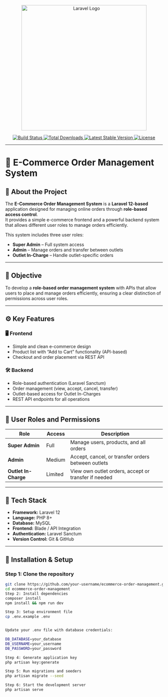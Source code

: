 <p align="center">
    <a href="https://laravel.com" target="_blank">
        <img src="https://raw.githubusercontent.com/laravel/art/master/logo-lockup/5%20SVG/2%20CMYK/1%20Full%20Color/laravel-logolockup-cmyk-red.svg" width="400" alt="Laravel Logo">
    </a>
</p>

<p align="center">
    <a href="https://github.com/laravel/framework/actions">
        <img src="https://github.com/laravel/framework/workflows/tests/badge.svg" alt="Build Status">
    </a>
    <a href="https://packagist.org/packages/laravel/framework">
        <img src="https://img.shields.io/packagist/dt/laravel/framework" alt="Total Downloads">
    </a>
    <a href="https://packagist.org/packages/laravel/framework">
        <img src="https://img.shields.io/packagist/v/laravel/framework" alt="Latest Stable Version">
    </a>
    <a href="https://packagist.org/packages/laravel/framework">
        <img src="https://img.shields.io/packagist/l/laravel/framework" alt="License">
    </a>
</p>

---

# 🛒 E-Commerce Order Management System

## 📖 About the Project

The **E-Commerce Order Management System** is a **Laravel 12-based** application designed for managing online orders through **role-based access control**.  
It provides a simple e-commerce frontend and a powerful backend system that allows different user roles to manage orders efficiently.

This system includes three user roles:  
- **Super Admin** – Full system access  
- **Admin** – Manage orders and transfer between outlets  
- **Outlet In-Charge** – Handle outlet-specific orders  

---

## 🎯 Objective

To develop a **role-based order management system** with APIs that allow users to place and manage orders efficiently, ensuring a clear distinction of permissions across user roles.

---

## ⚙️ Key Features

### 🖥️ Frontend
- Simple and clean e-commerce design  
- Product list with “Add to Cart” functionality (API-based)  
- Checkout and order placement via REST API  

### 🛠️ Backend
- Role-based authentication (Laravel Sanctum)  
- Order management (view, accept, cancel, transfer)  
- Outlet-based access for Outlet In-Charges  
- REST API endpoints for all operations  

---

## 👥 User Roles and Permissions

| Role | Access | Description |
|------|---------|-------------|
| **Super Admin** | Full | Manage users, products, and all orders |
| **Admin** | Medium | Accept, cancel, or transfer orders between outlets |
| **Outlet In-Charge** | Limited | View own outlet orders, accept or transfer if needed |

---

## 🧩 Tech Stack

- **Framework:** Laravel 12  
- **Language:** PHP 8+  
- **Database:** MySQL  
- **Frontend:** Blade / API Integration  
- **Authentication:** Laravel Sanctum  
- **Version Control:** Git & GitHub  

---

## 🚀 Installation & Setup

### Step 1: Clone the repository
```bash
git clone https://github.com/your-username/ecommerce-order-management.git
cd ecommerce-order-management
Step 2: Install dependencies
composer install
npm install && npm run dev

Step 3: Setup environment file
cp .env.example .env


Update your .env file with database credentials:

DB_DATABASE=your_database
DB_USERNAME=your_username
DB_PASSWORD=your_password

Step 4: Generate application key
php artisan key:generate

Step 5: Run migrations and seeders
php artisan migrate --seed

Step 6: Start the development server
php artisan serve